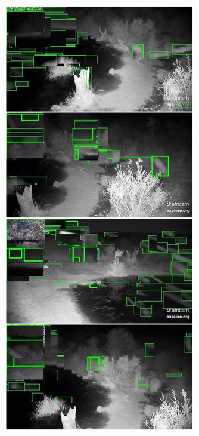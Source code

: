 ![20200729-232028-235033](in/20200729/20200729-232028-235033_0_.jpg)
![20200729-235038-000003](in/20200729/20200729-235038-000003_0_.jpg)
![20200730-000008-003013](in/20200730/20200730-000008-003013_0_.jpg)
![20200730-003018-010023](in/20200730/20200730-003018-010023_0_.jpg)
